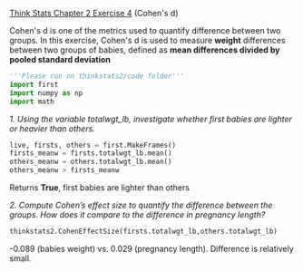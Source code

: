 [Think Stats Chapter 2 Exercise 4](http://greenteapress.com/thinkstats2/html/thinkstats2003.html#toc24) (Cohen's d)

Cohen's d is one of the metrics used to quantify difference between two groups. In this exercise, Cohen's d is used to measure **weight** differences between two groups of babies, defined as **mean differences divided by pooled standard deviation**

```python
'''Please run on thinkstats2/code folder'''
import first
import numpy as np
import math
```

*1. Using the variable totalwgt_lb, investigate whether first babies are lighter or heavier than others.*

```python
live, firsts, others = first.MakeFrames()
firsts_meanw = firsts.totalwgt_lb.mean()
others_meanw = others.totalwgt_lb.mean()
others_meanw > firsts_meanw
```
Returns **True**, first babies are lighter than others

*2. Compute Cohen’s effect size to quantify the difference between the groups. How does it compare to the difference in pregnancy length?*

```python
thinkstats2.CohenEffectSize(firsts.totalwgt_lb,others.totalwgt_lb)
```
-0.089 (babies weight) vs. 0.029 (pregnancy length). Difference is relatively small.


